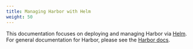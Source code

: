```yaml
---
title: Managing Harbor with Helm
weight: 50
---
```


This documentation focuses on deploying and managing Harbor via [Helm](https://helm.sh). For general documentation for Harbor, please see the [Harbor docs](https://goharbor.io/docs).